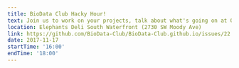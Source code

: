 ```yaml
---
title: BioData Club Hacky Hour!
text: Join us to work on your projects, talk about what's going on at OHSU, and learn things in a fun and supportive environment.
location: Elephants Deli South Waterfront (2730 SW Moody Ave)
link: https://github.com/BioData-Club/BioData-Club.github.io/issues/22
date: 2017-11-17
startTime: '16:00'
endTime: '18:00'
---
```


